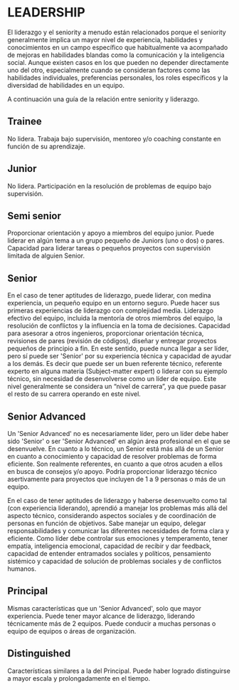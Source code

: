# LEADERSHIP
El liderazgo y el seniority a menudo están relacionados porque el seniority generalmente implica un mayor nivel de experiencia, habilidades y conocimientos en un campo específico que habitualmente va acompañado de mejoras en habilidades blandas como la comunicación y la inteligencia social. Aunque existen casos en los que pueden no depender directamente uno del otro, especialmente cuando se consideran factores como las habilidades individuales, preferencias personales, los roles específicos y la diversidad de habilidades en un equipo.

A continuación una guía de la relación entre seniority y liderazgo.

## Trainee

No lidera. Trabaja bajo supervisión, mentoreo y/o coaching constante en función de su aprendizaje.

## Junior

No lidera. Participación en la resolución de problemas de equipo bajo supervisión.

## Semi senior

Proporcionar orientación y apoyo a miembros del equipo junior.
Puede liderar en algún tema a un grupo pequeño de Juniors (uno o dos) o pares.
Capacidad para liderar tareas o pequeños proyectos con supervisión limitada de alguien Senior.

## Senior

En el caso de tener aptitudes de liderazgo, puede liderar, con medina experiencia, un pequeño equipo en un entorno seguro. Puede hacer sus primeras experiencias de liderazgo con complejidad media. Liderazgo efectivo del equipo, incluida la mentoría de otros miembros del equipo, la resolución de conflictos y la influencia en la toma de decisiones.
Capacidad para asesorar a otros ingenieros, proporcionar orientación técnica, revisiones de pares (revisión de códigos), diseñar y entregar proyectos pequeños de principio a fin. 
En este sentido, puede nunca llegar a ser líder, pero sí puede ser 'Senior' por su experiencia técnica y capacidad de ayudar a los demás. Es decir que puede ser un buen referente técnico, referente experto en alguna materia (Subject-matter expert) o liderar con su ejemplo técnico, sin necesidad de desenvolverse como un líder de equipo. Este nivel generalmente se considera un “nivel de carrera”, ya que puede pasar el resto de su carrera operando en este nivel.


## Senior Advanced

Un 'Senior Advanced' no es necesariamente líder, pero un líder debe haber sido 'Senior' o ser 'Senior Advanced' en algún área profesional en el que se desenvuelve. En cuanto a lo técnico, un Senior está más allá de un Senior en cuanto a conocimiento y capacidad de resolver problemas de forma eficiente. Son realmente referentes, en cuanto a que otros acuden a ellos en busca de consejos y/o apoyo. Podría proporcionar liderazgo técnico asertivamente para proyectos que incluyen de 1 a 9 personas o más de un equipo.

En el caso de tener aptitudes de liderazgo y haberse desenvuelto como tal (con experiencia liderando), aprendió a manejar los problemas más allá del aspecto técnico, considerando aspectos sociales y de coordinación de personas en función de objetivos. Sabe manejar un equipo, delegar responsabilidades y comunicar las diferentes necesidades de forma clara y eficiente. Como líder debe controlar sus emociones y temperamento, tener empatía, inteligencia emocional, capacidad de recibir y dar feedback, capacidad de entender entramados sociales y políticos, pensamiento sistémico y capacidad de solución de problemas sociales y de conflictos humanos.

## Principal

Mismas características que un 'Senior Advanced', solo que mayor experiencia. Puede tener mayor alcance de liderazgo, liderando técnicamente más de 2 equipos. Puede conducir a muchas personas o equipo de equipos o áreas de organización.

## Distinguished

Características similares a la del Principal. Puede haber logrado distinguirse a mayor escala y prolongadamente en el tiempo.




